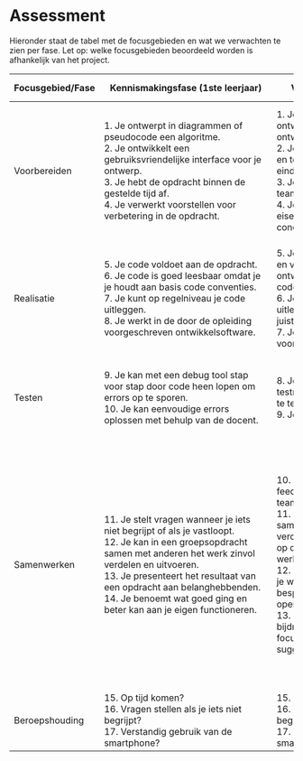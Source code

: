 # Assessment
Hieronder staat de tabel met de focusgebieden en wat we verwachten te zien per fase.
Let op: welke focusgebieden beoordeeld worden is afhankelijk van het project. 

|Focusgebied/Fase| <div style="width:290px">Kennismakingsfase (1ste leerjaar)</div>                                                                                                                                                                                                                                              | <div style="width:290px">Verdiepingsfase (2de leerjaar)</div>                                                                                                                                                                                                                                                                                                                                                                                                                                                       | <div style="width:290px">Profileringsfase (3de en 4de leerjaar)</div>                                                                                                                                                                                                                                                                                                                                                                                                                                                                                                                                                                                                                                                               |
|----------------|---------------------------------------------------------------------------------------------------------------------------------------------------------------------------------------------------------------------------------------------------------------------------------------------------------------|---------------------------------------------------------------------------------------------------------------------------------------------------------------------------------------------------------------------------------------------------------------------------------------------------------------------------------------------------------------------------------------------------------------------------------------------------------------------------------------------------------------------|-------------------------------------------------------------------------------------------------------------------------------------------------------------------------------------------------------------------------------------------------------------------------------------------------------------------------------------------------------------------------------------------------------------------------------------------------------------------------------------------------------------------------------------------------------------------------------------------------------------------------------------------------------------------------------------------------------------------------------------|
|Voorbereiden    | 1. Je ontwerpt in diagrammen of pseudocode een algoritme.<br>2. Je ontwikkelt een gebruiksvriendelijke interface voor je ontwerp.<br>3. Je hebt de opdracht binnen de gestelde tijd af.<br>4. Je verwerkt voorstellen voor verbetering in de opdracht.<br>                                                    | 1. Je kunt een aangeleverd technisch ontwerp (op basis van een functioneel ontwerp) lezen en realiseren.<br>2. Je ontwerpt een gebruiksvriendelijk en toegankelijke interface voor de eindgebruiker.<br>3. Je maakt onder begeleiding met het team een sprint backlog.<br>4. Je vertaalt onder begeleiding de eisen, wensen en testresultaten naar concrete backlog items.                                                                                                                                          | 1. Je maakt een technisch ontwerp op basis van een aangeleverd functioneel ontwerp (K1-W2).<br>2. Je beschrijft hoe het product gaat voldoen aan eisen zoals privacy, security en toegankelijkheid (K1-W2).<br>3. Je maakt met het team een sprint backlog op basis van de aangeleverde algemene planning (K1-W1).<br>4. Je vertaalt de eisen, wensen en testresultaten naar concrete backlog items (K1-W5).                                                                                                                                                                                                                                                                                                                        |
|Realisatie      | 5. Je code voldoet aan de opdracht.<br>6. Je code is goed leesbaar omdat je je houdt aan basis code conventies.<br>7. Je kunt op regelniveau je code uitleggen.<br>8. Je werkt in de door de opleiding voorgeschreven ontwikkelsoftware.                                                                      | 5. Je realiseert prototypes die werken en voldoen aan de opdracht, het ontwerp en de hierbij geldende codeconventies.<br>6. Je kunt je code op regelniveau uitleggen en gebruikt daarvoor de juiste terminologie.<br>7. Je werkt in de door de opleiding voorgeschreven ontwikkelsoftware.                                                                                                                                                                                                                          | 5. Je realiseert software die werkt en voldoet aan de opdracht, het ontwerp en de hierbij geldende codeconventies (K1-W3).<br>6. Je kunt je code op regelniveau uitleggen en gebruikt daarvoor de juiste terminologie (K1-W3).<br>7. Je maakt gebruik van marktconforme ontwikkelsoftware (K1-W3).                                                                                                                                                                                                                                                                                                                                                                                                                                  |
|Testen          | 9. Je kan met een debug tool stap voor stap door code heen lopen om errors op te sporen.<br>10. Je kan eenvoudige errors oplossen met behulp van de docent.                                                                                                                                                   | 8. Je kan een aangeleverde testmethodiek toepassen om je code te testen.<br>9. Je kan zelfstandig errors oplossen.                                                                                                                                                                                                                                                                                                                                                                                                  | 8. Je kiest een passende testmethode uit voor het testen van de software en voert deze correct uit. Op basis van de testresultaten trek je logische conclusies (K1-W4)<br>9. Je kan zelfstandig complexe errors oplossen                                                                                                                                                                                                                                                                                                                                                                                                                                                                                                            |
|Samenwerken     | 11. Je stelt vragen wanneer je iets niet begrijpt of als je vastloopt.<br>12. Je kan in een groepsopdracht samen met anderen het werk zinvol verdelen en uitvoeren.<br>13. Je presenteert het resultaat van een opdracht aan belanghebbenden.<br>14. Je benoemt wat goed ging en beter kan aan je eigen functioneren. | 10. Je communiceert en vraagt feedback op je eigen werk aan teamgenoten.<br>11. Je kan in een groepsopdracht samen met anderen het werk zinvol verdelen en uitvoeren, waarbij je ook op de hoogte bent van de werkzaamheden van je teamgenoten.<br>12. Je presenteert de voortgang van je werk aan belanghebbenden, bespreekt gemaakte keuzes en staat open voor feedback.<br>13. Je reflecteert op en bespreekt je bijdrage aan het project, waarbij je focust op eigen prestaties en suggesties voor verbetering. | 10. Je communiceert en vraagt feedback op je eigen werk volgens gemaakte afspraken met belanghebbenden (K2-W1).<br>11. Je informeert je team over en je bent op de hoogte van hun werkzaamheden tijdens het werken aan een opdracht (K2-W2).<br>12. Je presenteert je opgeleverde (deel)producten aan belanghebbenden. Je legt uit wat je hebt gedaan, welke keuzes je hebt gemaakt en waarom. Je kan hierover vragen beantwoorden (K2-W2).<br>13. Je draagt bij aan de evaluatie na het opleveren van een product of deelproduct. Dit doe je door te reflecteren op je eigen prestaties, de werkwijze en het teamproces. Je benoemt wat goed ging en beter kan, zowel op het gebied van je eigen werk als dat van je team (K2-W3). |
|Beroepshouding  | 15. Op tijd komen?<br>16. Vragen stellen als je iets niet begrijpt?<br>17. Verstandig gebruik van de smartphone?                                                                                                                                                                                              | 15. Op tijd komen?<br>16. Vragen stellen als je iets niet begrijpt?<br>17. Verstandig gebruik van de smartphone?<br>                                                                                                                                                                                                                                                                                                                                                                                                | 15. Op tijd komen?<br>16. Vragen stellen als je iets niet begrijpt?<br>17. Verstandig gebruik van de smartphone?                                                                                                                                                                                                                                                                                                                                                                                                                                                                                                                                                                                                                    |
